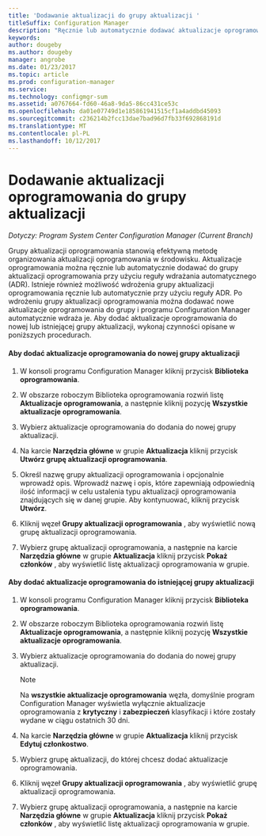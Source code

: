 ```yaml
---
title: 'Dodawanie aktualizacji do grupy aktualizacji '
titleSuffix: Configuration Manager
description: "Ręcznie lub automatycznie dodawać aktualizacje oprogramowania do grupy aktualizacji oprogramowania w danym środowisku."
keywords: 
author: dougeby
ms.author: dougeby
manager: angrobe
ms.date: 01/23/2017
ms.topic: article
ms.prod: configuration-manager
ms.service: 
ms.technology: configmgr-sum
ms.assetid: a0767664-fd60-46a8-9da5-86cc431ce53c
ms.openlocfilehash: da01e07749d1e185861941515cf1a4addbd45093
ms.sourcegitcommit: c236214b2fcc13dae7bad96d7fb33f692868191d
ms.translationtype: MT
ms.contentlocale: pl-PL
ms.lasthandoff: 10/12/2017
---
```

# <a name="add-software-updates-to-an-update-group"></a>Dodawanie aktualizacji oprogramowania do grupy aktualizacji  

*Dotyczy: Program System Center Configuration Manager (Current Branch)*

 Grupy aktualizacji oprogramowania stanowią efektywną metodę organizowania aktualizacji oprogramowania w środowisku. Aktualizacje oprogramowania można ręcznie lub automatycznie dodawać do grupy aktualizacji oprogramowania przy użyciu reguły wdrażania automatycznego (ADR). Istnieje również możliwość wdrożenia grupy aktualizacji oprogramowania ręcznie lub automatycznie przy użyciu reguły ADR. Po wdrożeniu grupy aktualizacji oprogramowania można dodawać nowe aktualizacje oprogramowania do grupy i programu Configuration Manager automatycznie wdraża je. Aby dodać aktualizacje oprogramowania do nowej lub istniejącej grupy aktualizacji, wykonaj czynności opisane w poniższych procedurach.  

#### <a name="to-add-software-updates-to-a-new-software-update-group"></a>Aby dodać aktualizacje oprogramowania do nowej grupy aktualizacji  

1.  W konsoli programu Configuration Manager kliknij przycisk **Biblioteka oprogramowania**.  

2.  W obszarze roboczym Biblioteka oprogramowania rozwiń listę **Aktualizacje oprogramowania**, a następnie kliknij pozycję **Wszystkie aktualizacje oprogramowania**.  

3.  Wybierz aktualizacje oprogramowania do dodania do nowej grupy aktualizacji.  

4.  Na karcie **Narzędzia główne** w grupie **Aktualizacja** kliknij przycisk **Utwórz grupę aktualizacji oprogramowania**.  

5.  Określ nazwę grupy aktualizacji oprogramowania i opcjonalnie wprowadź opis. Wprowadź nazwę i opis, które zapewniają odpowiednią ilość informacji w celu ustalenia typu aktualizacji oprogramowania znajdujących się w danej grupie. Aby kontynuować, kliknij przycisk **Utwórz**.  

6.  Kliknij węzeł **Grupy aktualizacji oprogramowania** , aby wyświetlić nową grupę aktualizacji oprogramowania.  

7.  Wybierz grupę aktualizacji oprogramowania, a następnie na karcie **Narzędzia główne** w grupie **Aktualizacja** kliknij przycisk **Pokaż członków** , aby wyświetlić listę aktualizacji oprogramowania w grupie.  

#### <a name="to-add-software-updates-to-an-existing-software-update-group"></a>Aby dodać aktualizacje oprogramowania do istniejącej grupy aktualizacji  

1.  W konsoli programu Configuration Manager kliknij przycisk **Biblioteka oprogramowania**.  

2.  W obszarze roboczym Biblioteka oprogramowania rozwiń listę **Aktualizacje oprogramowania**, a następnie kliknij pozycję **Wszystkie aktualizacje oprogramowania**.  

3.  Wybierz aktualizacje oprogramowania do dodania do nowej grupy aktualizacji.  

    > [!NOTE]  
    >  Na **wszystkie aktualizacje oprogramowania** węzła, domyślnie program Configuration Manager wyświetla wyłącznie aktualizacje oprogramowania z **krytyczny** i **zabezpieczeń** klasyfikacji i które zostały wydane w ciągu ostatnich 30 dni.  

4.  Na karcie **Narzędzia główne** w grupie **Aktualizacja** kliknij przycisk **Edytuj członkostwo**.  

5.  Wybierz grupę aktualizacji, do której chcesz dodać aktualizacje oprogramowania.  

6.  Kliknij węzeł **Grupy aktualizacji oprogramowania** , aby wyświetlić grupę aktualizacji oprogramowania.  

7.  Wybierz grupę aktualizacji oprogramowania, a następnie na karcie **Narzędzia główne** w grupie **Aktualizacja** kliknij przycisk **Pokaż członków** , aby wyświetlić listę aktualizacji oprogramowania w grupie.  
